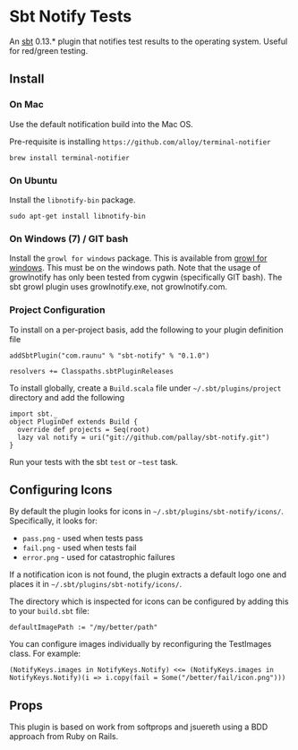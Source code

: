 # Sbt Notify Tests

An [sbt](https://github.com/harrah/xsbt#readme) 0.13.* plugin that notifies test results to the operating system. Useful for red/green testing.

## Install

### On Mac

Use the default notification build into the Mac OS.

Pre-requisite is installing `https://github.com/alloy/terminal-notifier`

    brew install terminal-notifier

### On Ubuntu

Install the `libnotify-bin` package.

    sudo apt-get install libnotify-bin

### On Windows (7) / GIT bash

Install the `growl for windows` package. This is available from [growl for windows](http://www.growlforwindows.com/gfw/help/growlnotify.aspx). This must be on the windows path. Note that the usage of growlnotify has only been tested from cygwin (specifically GIT bash). The sbt growl plugin uses growlnotify.exe, not growlnotify.com.

### Project Configuration

To install on a per-project basis, add the following to your plugin definition file

    addSbtPlugin("com.raunu" % "sbt-notify" % "0.1.0")

    resolvers += Classpaths.sbtPluginReleases

To install globally, create a `Build.scala` file under `~/.sbt/plugins/project` directory and add the following

    import sbt._
    object PluginDef extends Build {
      override def projects = Seq(root)
      lazy val notify = uri("git://github.com/pallay/sbt-notify.git")
    }

Run your tests with the sbt `test` or `~test` task.

## Configuring Icons

By default the plugin looks for icons in `~/.sbt/plugins/sbt-notify/icons/`. Specifically, it looks for:

* `pass.png` - used when tests pass
* `fail.png` - used when tests fail
* `error.png` - used for catastrophic failures

If a notification icon is not found, the plugin extracts a default logo one and places it in `~/.sbt/plugins/sbt-notify/icons/`.

The directory which is inspected for icons can be configured by adding this to your `build.sbt` file:

    defaultImagePath := "/my/better/path"

You can configure images individually by reconfiguring the TestImages class. For example:

    (NotifyKeys.images in NotifyKeys.Notify) <<= (NotifyKeys.images in NotifyKeys.Notify)(i => i.copy(fail = Some("/better/fail/icon.png")))


## Props

This plugin is based on work from softprops and jsuereth using a BDD approach from Ruby on Rails.
